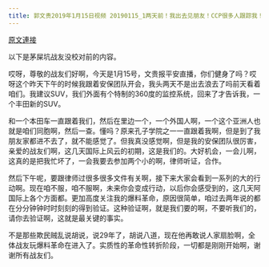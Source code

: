 ```yaml
---
title: 郭文贵2019年1月15日视频 20190115_1两天前！我出去见朋友！CCP很多人跟踪我！他们这种做法一定会受到美国的法律的严惩
---
```


[原文連接](https://gnews.org/ThreadView/53478530)

以下是茅屎坑战友没校对前的内容。

  哎呀，尊敬的战友们好啊，今天是1月15号，文贵报平安直播，你们健身了吗？哎呀这个昨天下午的时候我跟着安保团队开会，我头两天不是出去浪去了吗前天看着咱们。我建议SUV，我们外面有个特制的360度的监控系统，回来了才告诉我，一个丰田新的SUV。

  和一个本田车一直跟着我们，然后在里边一个，一个外国人啊，一个这个亚洲人也就是咱们同胞啊，然后一查。懂吗？原来孔子学院之一一直跟着我啊，但是到了我朋友家都进不去了，就不能感觉了。但我真没感觉啊，但是我的安保团队很厉害，亲爱的战友们啊，这几天国际上风云的初期，这是我们的。大好机会，一会儿啊，这真的是把我忙坏了，一会我要去参加两个小的啊，律师听证，合作。

  然后下午呢，要跟律师过很多很多文件有关啊，接下来大家会看到一系列的大的行动啊。现在咱不服，咱不服啊，未来你会变成行动，以后你会感受到的，这几天阿国际上各个方面都。更加高度关注我的爆料革命，原因很简单，咱过去两年说的都在分分钟钟时时刻刻的得到验证。这种验证啊，就是我们要的啊，不要听我们的，请你去验证啊，这就是最关键的事实。

  不是那些欺民贼乱说胡说，说29年了，胡说八道，现在他再敢说人家扇脸啊，全体战友玩爆料革命在进入了。实质性的革命性转折阶段，一切都是刚刚开始啊，谢谢所有战友们。
